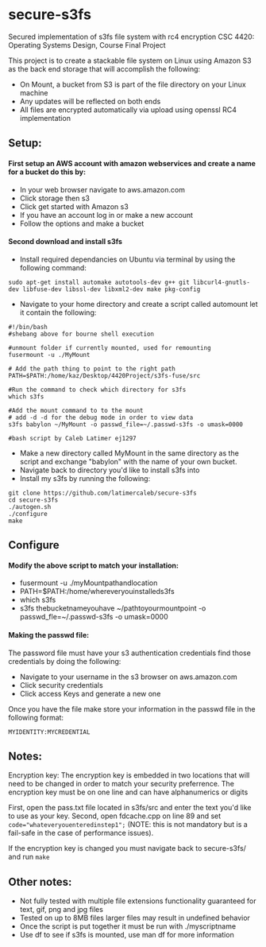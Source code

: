# secure-s3fs
Secured implementation of s3fs file system with rc4 encryption 
CSC 4420: Operating Systems Design, Course Final Project

This project is to create a stackable file system on Linux using Amazon S3 as the back end storage that will accomplish the following:
- On Mount, a bucket from S3 is part of the file directory on your Linux machine
- Any updates will be reflected on both ends
- All files are encrypted automatically via upload using openssl RC4 implementation 

## Setup: 

#### First setup an AWS account with amazon webservices and create a name for a bucket do this by:

- In your web browser navigate to aws.amazon.com
- Click storage then s3
- Click get started with Amazon s3 
- If you have an account log in or make a new account
- Follow the options and make a bucket 

#### Second download and install s3fs
- Install required dependancies on Ubuntu via terminal by using the following command:
```
sudo apt-get install automake autotools-dev g++ git libcurl4-gnutls-dev libfuse-dev libssl-dev libxml2-dev make pkg-config
```
- Navigate to your home directory and create a script called automount let it contain the following:
```
#!/bin/bash
#shebang above for bourne shell execution

#unmount folder if currently mounted, used for remounting
fusermount -u ./MyMount

# Add the path thing to point to the right path
PATH=$PATH:/home/kaz/Desktop/4420Project/s3fs-fuse/src

#Run the command to check which directory for s3fs
which s3fs

#Add the mount command to to the mount
# add -d -d for the debug mode in order to view data
s3fs babylon ~/MyMount -o passwd_file=~/.passwd-s3fs -o umask=0000

#bash script by Caleb Latimer ej1297
```

- Make a new directory called MyMount in the same directory as the script and exchange "babylon" with the name of your own bucket. 
- Navigate back to directory you'd like to install s3fs into
- Install my s3fs by running the following: 
```
git clone https://github.com/latimercaleb/secure-s3fs
cd secure-s3fs
./autogen.sh
./configure
make
```

## Configure 

#### Modify the above script to match your installation:
- fusermount -u ./myMountpathandlocation
- PATH=$PATH:/home/whereveryouinstalleds3fs
- which s3fs
- s3fs thebucketnameyouhave ~/pathtoyourmountpoint -o passwd_fle=~/.passwd-s3fs -o umask=0000

#### Making the passwd file: 

The password file must have your s3 authentication credentials find those credentials by doing the following: 

- Navigate to your username in the s3 browser on aws.amazon.com
- Click security credentials
- Click access Keys and generate a new one

Once you have the file make store your information in the passwd file in the following format:
```
MYIDENTITY:MYCREDENTIAL
```

## Notes: 
Encryption key: The encryption key is embedded in two locations that will need to be changed in order to match your security preferrence. The encryption key must be on one line and can have alphanumerics or digits

First, open the pass.txt file located in s3fs/src and enter the text you'd like to use as your key.
Second, open fdcache.cpp on line 89 and set` code="whateveryouenteredinstep1";` (NOTE: this is not mandatory but is a fail-safe in the case of performance issues).

If the encryption key is changed you must navigate back to secure-s3fs/ and run ``make``

## Other notes:

- Not fully tested with multiple file extensions functionality guaranteed for text, gif, png and jpg files 
- Tested on up to 8MB files larger files may result in undefined behavior
- Once the script is put together it must be run with ./myscriptname
- Use df to see if s3fs is mounted, use man df for more information

